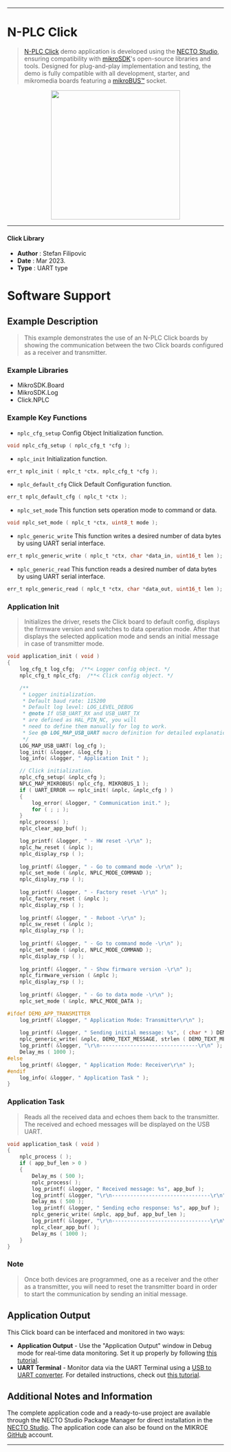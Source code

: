 
---
# N-PLC Click

> [N-PLC Click](https://www.mikroe.com/?pid_product=MIKROE-5502) demo application is developed using
the [NECTO Studio](https://www.mikroe.com/necto), ensuring compatibility with [mikroSDK](https://www.mikroe.com/mikrosdk)'s
open-source libraries and tools. Designed for plug-and-play implementation and testing, the demo is fully compatible with
all development, starter, and mikromedia boards featuring a [mikroBUS&trade;](https://www.mikroe.com/mikrobus) socket.

<p align="center">
  <img src="https://www.mikroe.com/?pid_product=MIKROE-5502&image=1" height=300px>
</p>

---

#### Click Library

- **Author**        : Stefan Filipovic
- **Date**          : Mar 2023.
- **Type**          : UART type

# Software Support

## Example Description

> This example demonstrates the use of an N-PLC Click boards by showing the communication between the two Click boards configured as a receiver and transmitter.

### Example Libraries

- MikroSDK.Board
- MikroSDK.Log
- Click.NPLC

### Example Key Functions

- `nplc_cfg_setup` Config Object Initialization function.
```c
void nplc_cfg_setup ( nplc_cfg_t *cfg );
```

- `nplc_init` Initialization function.
```c
err_t nplc_init ( nplc_t *ctx, nplc_cfg_t *cfg );
```

- `nplc_default_cfg` Click Default Configuration function.
```c
err_t nplc_default_cfg ( nplc_t *ctx );
```

- `nplc_set_mode` This function sets operation mode to command or data.
```c
void nplc_set_mode ( nplc_t *ctx, uint8_t mode );
```

- `nplc_generic_write` This function writes a desired number of data bytes by using UART serial interface.
```c
err_t nplc_generic_write ( nplc_t *ctx, char *data_in, uint16_t len );
```

- `nplc_generic_read` This function reads a desired number of data bytes by using UART serial interface.
```c
err_t nplc_generic_read ( nplc_t *ctx, char *data_out, uint16_t len );
```

### Application Init

> Initializes the driver, resets the Click board to default config, displays the firmware version and switches to data operation mode.
After that displays the selected application mode and sends an initial message in case of transmitter mode.

```c
void application_init ( void )
{
    log_cfg_t log_cfg;  /**< Logger config object. */
    nplc_cfg_t nplc_cfg;  /**< Click config object. */

    /** 
     * Logger initialization.
     * Default baud rate: 115200
     * Default log level: LOG_LEVEL_DEBUG
     * @note If USB_UART_RX and USB_UART_TX 
     * are defined as HAL_PIN_NC, you will 
     * need to define them manually for log to work. 
     * See @b LOG_MAP_USB_UART macro definition for detailed explanation.
     */
    LOG_MAP_USB_UART( log_cfg );
    log_init( &logger, &log_cfg );
    log_info( &logger, " Application Init " );

    // Click initialization.
    nplc_cfg_setup( &nplc_cfg );
    NPLC_MAP_MIKROBUS( nplc_cfg, MIKROBUS_1 );
    if ( UART_ERROR == nplc_init( &nplc, &nplc_cfg ) ) 
    {
        log_error( &logger, " Communication init." );
        for ( ; ; );
    } 
    nplc_process( );
    nplc_clear_app_buf( );

    log_printf( &logger, " - HW reset -\r\n" );
    nplc_hw_reset ( &nplc );
    nplc_display_rsp ( );
    
    log_printf( &logger, " - Go to command mode -\r\n" );
    nplc_set_mode ( &nplc, NPLC_MODE_COMMAND );
    nplc_display_rsp ( );
    
    log_printf( &logger, " - Factory reset -\r\n" );
    nplc_factory_reset ( &nplc );
    nplc_display_rsp ( );
    
    log_printf( &logger, " - Reboot -\r\n" );
    nplc_sw_reset ( &nplc );
    nplc_display_rsp ( );
    
    log_printf( &logger, " - Go to command mode -\r\n" );
    nplc_set_mode ( &nplc, NPLC_MODE_COMMAND );
    nplc_display_rsp ( );
    
    log_printf( &logger, " - Show firmware version -\r\n" );
    nplc_firmware_version ( &nplc );
    nplc_display_rsp ( );
    
    log_printf( &logger, " - Go to data mode -\r\n" );
    nplc_set_mode ( &nplc, NPLC_MODE_DATA );

#ifdef DEMO_APP_TRANSMITTER
    log_printf( &logger, " Application Mode: Transmitter\r\n" );
    
    log_printf( &logger, " Sending initial message: %s", ( char * ) DEMO_TEXT_MESSAGE );
    nplc_generic_write( &nplc, DEMO_TEXT_MESSAGE, strlen ( DEMO_TEXT_MESSAGE ) );
    log_printf( &logger, "\r\n--------------------------------\r\n" );
    Delay_ms ( 1000 ); 
#else
    log_printf( &logger, " Application Mode: Receiver\r\n" );
#endif   
    log_info( &logger, " Application Task " );
}
```

### Application Task

> Reads all the received data and echoes them back to the transmitter. The received and echoed messages will be displayed on the USB UART.

```c
void application_task ( void )
{
    nplc_process ( );
    if ( app_buf_len > 0 ) 
    {
        Delay_ms ( 500 );
        nplc_process( );
        log_printf( &logger, " Received message: %s", app_buf );
        log_printf( &logger, "\r\n--------------------------------\r\n" );
        Delay_ms ( 500 );
        log_printf( &logger, " Sending echo response: %s", app_buf );
        nplc_generic_write( &nplc, app_buf, app_buf_len );
        log_printf( &logger, "\r\n--------------------------------\r\n\n" );
        nplc_clear_app_buf( );
        Delay_ms ( 1000 ); 
    }
}
```

### Note

> Once both devices are programmed, one as a receiver and the other as a transmitter, you will need to reset the transmitter board in order
to start the communication by sending an initial message.

## Application Output

This Click board can be interfaced and monitored in two ways:
- **Application Output** - Use the "Application Output" window in Debug mode for real-time data monitoring.
Set it up properly by following [this tutorial](https://www.youtube.com/watch?v=ta5yyk1Woy4).
- **UART Terminal** - Monitor data via the UART Terminal using
a [USB to UART converter](https://www.mikroe.com/click/interface/usb?interface*=uart,uart). For detailed instructions,
check out [this tutorial](https://help.mikroe.com/necto/v2/Getting%20Started/Tools/UARTTerminalTool).

## Additional Notes and Information

The complete application code and a ready-to-use project are available through the NECTO Studio Package Manager for 
direct installation in the [NECTO Studio](https://www.mikroe.com/necto). The application code can also be found on
the MIKROE [GitHub](https://github.com/MikroElektronika/mikrosdk_click_v2) account.

---
